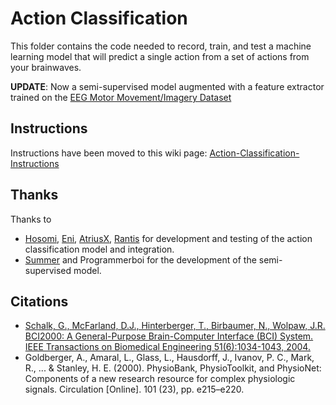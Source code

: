 # Action Classification
This folder contains the code needed to record, train, and test a machine learning model that will predict a single action from a set of actions from your brainwaves. 

**UPDATE**: Now a semi-supervised model augmented with a feature extractor trained on the [EEG Motor Movement/Imagery Dataset](https://www.physionet.org/content/eegmmidb/1.0.0/)

## Instructions 
Instructions have been moved to this wiki page: [Action-Classification-Instructions](https://github.com/ChilloutCharles/BrainFlowsIntoVRChat/wiki/Action-Classification-Instructions)

## Thanks

Thanks to
- [Hosomi](https://twitter.com/FakeHosomi), [Eni](https://github.com/eni-808), [AtriusX](https://github.com/AtriusX), [Rantis](https://github.com/RantiMess) for development and testing of the action classification model and integration.
- [Summer](https://x.com/TheGoodAI1) and Programmerboi for the development of the semi-supervised model.

## Citations
- [Schalk, G., McFarland, D.J., Hinterberger, T., Birbaumer, N., Wolpaw, J.R. BCI2000: A General-Purpose Brain-Computer Interface (BCI) System. IEEE Transactions on Biomedical Engineering 51(6):1034-1043, 2004.](http://www.ncbi.nlm.nih.gov/pubmed/15188875)
- Goldberger, A., Amaral, L., Glass, L., Hausdorff, J., Ivanov, P. C., Mark, R., ... & Stanley, H. E. (2000). PhysioBank, PhysioToolkit, and PhysioNet: Components of a new research resource for complex physiologic signals. Circulation [Online]. 101 (23), pp. e215–e220.
